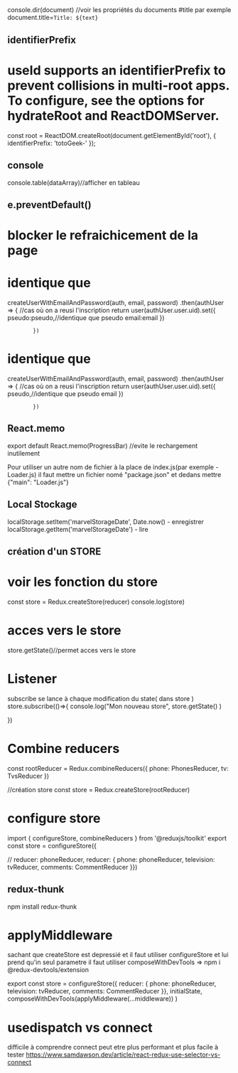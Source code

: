 ##
console.dir(document) //voir les propriétés du documents #title par exemple
 document.title=`Title: ${text}`

## identifierPrefix
# useId supports an identifierPrefix to prevent collisions in multi-root apps. To configure, see the options for hydrateRoot and ReactDOMServer.

 const root = ReactDOM.createRoot(document.getElementById('root'), {
  identifierPrefix: 'totoGeek-'
});

## console
console.table(dataArray)//afficher en tableau

## e.preventDefault()
# blocker le refraichicement de la page 

##
# identique que
createUserWithEmailAndPassword(auth, email, password)
            .then(authUser => { //cas où on a reusi l'inscription
                return user(authUser.user.uid).set({
                    pseudo:pseudo,//identique que pseudo
                    email:email
                })

            })
# identique que
createUserWithEmailAndPassword(auth, email, password)
            .then(authUser => { //cas où on a reusi l'inscription
                return user(authUser.user.uid).set({
                    pseudo,//identique que pseudo
                    email
                })

            })
## React.memo
export default React.memo(ProgressBar) //evite le rechargement inutilement 

Pour utiliser un autre nom de fichier à la place de index.js(par exemple - Loader.js) il faut mettre un fichier nomé "package.json" et dedans mettre {"main": "Loader.js"}

## Local Stockage
localStorage.setItem('marvelStorageDate', Date.now() - enregistrer
localStorage.getItem('marvelStorageDate') - lire

## création d'un STORE
# voir les fonction du store 
const store = Redux.createStore(reducer)
console.log(store)

# acces vers le store
store.getState()//permet acces vers le store

# Listener
subscribe se lance à chaque modification du state( dans store )
store.subscribe(()=>{
    console.log("Mon nouveau store", store.getState() )

})

# Combine reducers
const rootReducer = Redux.combineReducers({
    phone: PhonesReducer,
    tv: TvsReducer
})

//création store
const store = Redux.createStore(rootReducer)

# configure store
import { configureStore, combineReducers } from '@reduxjs/toolkit'
export const store = configureStore({

  // reducer: phoneReducer,
  reducer: {
          phone: phoneReducer,
          television: tvReducer,
          comments: CommentReducer
        }})

## redux-thunk
npm install redux-thunk

# applyMiddleware
sachant que createStore est depressié et il faut utiliser configureStore et lui prend qu'in seul parametre il faut utiliser
composeWithDevTools => npm i @redux-devtools/extension

export const store = configureStore({
  reducer: {
          phone: phoneReducer,
          television: tvReducer,
          comments: CommentReducer
        }},
initialState,
composeWithDevTools(applyMiddleware(...middleware))
  )

# usedispatch vs connect
difficile à comprendre 
connect peut etre plus performant et plus facile à tester
https://www.samdawson.dev/article/react-redux-use-selector-vs-connect